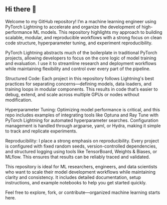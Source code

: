 ## Hi there 👋

Welcome to my GitHub repository! I’m a machine learning engineer using PyTorch Lightning to accelerate and organize the development of high-performance ML models. This repository highlights my approach to building scalable, modular, and reproducible workflows with a strong focus on clean code structure, hyperparameter tuning, and experiment reproducibility.

PyTorch Lightning abstracts much of the boilerplate in traditional PyTorch projects, allowing developers to focus on the core logic of model training and evaluation. I use it to streamline research and deployment workflows while maintaining flexibility and control over every part of the pipeline.

Structured Code: Each project in this repository follows Lightning's best practices for separating concerns—defining models, data loaders, and training loops in modular components. This results in code that’s easier to debug, extend, and scale across multiple GPUs or nodes without modification.

Hyperparameter Tuning: Optimizing model performance is critical, and this repo includes examples of integrating tools like Optuna and Ray Tune with PyTorch Lightning for automated hyperparameter searches. Configuration management is handled through argparse, yaml, or Hydra, making it simple to track and replicate experiments.

Reproducibility: I place a strong emphasis on reproducibility. Every project is configured with fixed random seeds, version-controlled dependencies, and structured logging using tools like TensorBoard, Weights & Biases, or MLflow. This ensures that results can be reliably traced and validated.

This repository is ideal for ML researchers, engineers, and data scientists who want to scale their model development workflows while maintaining clarity and consistency. It includes detailed documentation, setup instructions, and example notebooks to help you get started quickly.

Feel free to explore, fork, or contribute—organized machine learning starts here.
